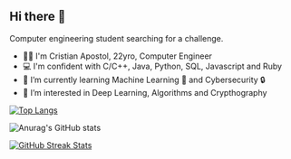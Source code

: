 ## Hi there 👋

Computer engineering student searching for a challenge.

- 👨‍💻 I'm Cristian Apostol, 22yro, Computer Engineer
- 💻 I'm confident with C/C++, Java, Python, SQL, Javascript and Ruby 
- 🌱 I’m currently learning Machine Learning 🤖 and Cybersecurity 🔒
- 👀 I’m interested in Deep Learning, Algorithms and Crypthography

[![Top Langs](https://github-readme-stats.vercel.app/api/top-langs/?username=cristianapostol2002291&langs_count=5&layout=compact&theme=dark&exclude_repo=github-readme-stats,cristianapostol2002291.github.io)](https://github.com/anuraghazra/github-readme-stats)

![Anurag's GitHub stats](https://github-readme-stats.vercel.app/api?username=cristianapostol2002291&show_icons=true&theme=dark)

[![GitHub Streak Stats](https://github-readme-streak-stats.herokuapp.com/?user=cristianapostol2002291&theme=dark)](https://github.com/DenverCoder1/github-readme-streak-stats)

<!--
**CristianApostol2002291/CristianApostol2002291** is a ✨ _special_ ✨ repository because its `README.md` (this file) appears on your GitHub profile.

Here are some ideas to get you started:

- 🔭 I’m currently working on ...
- 🌱 I’m currently learning ...
- 👯 I’m looking to collaborate on ...
- 🤔 I’m looking for help with ...
- 💬 Ask me about ...
- 📫 How to reach me: ...
- 😄 Pronouns: ...
- ⚡ Fun fact: ...
-->
